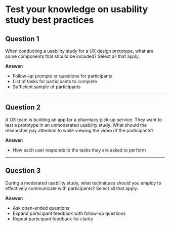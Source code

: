 # Test your knowledge on usability study best practices

## Question 1
When conducting a usability study for a UX design prototype, what are some components that should be included? Select all that apply.

**Answer:**  
- Follow-up prompts or questions for participants  
- List of tasks for participants to complete  
- Sufficient sample of participants

---

## Question 2
A UX team is building an app for a pharmacy pick-up service. They want to test a prototype in an unmoderated usability study. What should the researcher pay attention to while viewing the video of the participants?

**Answer:**  
- How each user responds to the tasks they are asked to perform  


---

## Question 3
During a moderated usability study, what techniques should you employ to effectively communicate with participants? Select all that apply.

**Answer:**  
- Ask open-ended questions  
- Expand participant feedback with follow-up questions  
- Repeat participant feedback for clarity
